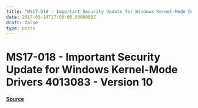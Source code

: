 ```yaml
---
title: "MS17-018 - Important Security Update for Windows Kernel-Mode Drivers 4013083 - Version 10"
date: 2017-03-14T17:00:00.0000000Z
draft: false
type: posts
---
```

# MS17-018 - Important Security Update for Windows Kernel-Mode Drivers 4013083 - Version 10









#### [Source](https://technet.microsoft.com/en-us/library/security/MS17-018)

